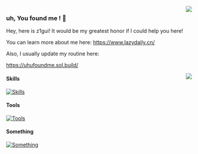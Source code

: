 <img align = "right" src="https://github-readme-stats.vercel.app/api?username=z1gui&show_icons=true&icon_color=CE1D2D&text_color=718096&bg_color=ffffff&hide_title=true" />


### uh, You found me ! 👋

Hey, here is z1gui!  It would be my greatest honor if I could help you here!

You can learn more about me here: https://www.lazydaily.cn/

Also, I usually update my routine here: 

https://uhufoundme.sol.build/


<img align = "right"  src="https://github-readme-stats.vercel.app/api/top-langs/?username=z1gui&layout=compact&hide_title=true" />



#### Skills

[![Skills](https://skillicons.dev/icons?i=js,html,css,jquery,bootstrap,vue,nodejs,java,kotlin,solidity,spring,docker,kafka,nginx,redis,mysql,git,gradle,vim&perline=8&theme=light)](https://skillicons.dev)

#### Tools

[![Tools](https://skillicons.dev/icons?i=apple,windows,linux,idea,eclipse,vscode,ps&perline=10&theme=light)](https://skillicons.dev)

#### Something

[![Something](https://skillicons.dev/icons?i=twitter,discord,gmail,linkedin&perline=10&theme=light)](https://skillicons.dev)


